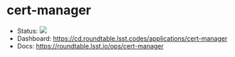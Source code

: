 # cert-manager

- Status: ![](https://cd.roundtable.lsst.codes/api/badge?name=cert-manager)
- Dashboard: https://cd.roundtable.lsst.codes/applications/cert-manager
- Docs: https://roundtable.lsst.io/ops/cert-manager
